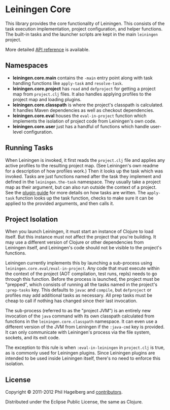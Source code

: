 # Leiningen Core

This library provides the core functionality of Leiningen. This
consists of the task execution implementation, project configuration,
and helper functions. The built-in tasks and the launcher scripts are
kept in the main `leiningen` project.

More detailed [API reference](http://leiningen.org/reference.html) is
available.

## Namespaces

* **leiningen.core.main** contains the `-main` entry point along with
    task handling functions like `apply-task` and `resolve-task`.
* **leiningen.core.project** has `read` and `defproject` for getting a
    project map from `project.clj` files. It also handles applying
    profiles to the project map and loading plugins.
* **leiningen.core.classpath** is where the project's classpath is
    calculated. It handles Maven dependencies as well as checkout
    dependencies.
* **leiningen.core.eval** houses the `eval-in-project` function which
    implements the isolation of project code from Leiningen's own code.
* **leiningen.core.user** just has a handful of functions which handle
    user-level configuration.

## Running Tasks

When Leiningen is invoked, it first reads the `project.clj` file and
applies any active profiles to the resulting project map. (See
Leiningen's own readme for a description of how profiles work.) Then
it looks up the task which was invoked. Tasks are just functions named
after the task they implement and defined in the `leiningen.the-task`
namespace. They usually take a project map as their argument, but can
also run outside the context of a project. See the
[plugin guide](https://github.com/technomancy/leiningen/blob/stable/doc/PLUGINS.md)
for more details on how tasks are written. The `apply-task` function
looks up the task function, checks to make sure it can be applied to
the provided arguments, and then calls it.

## Project Isolation

When you launch Leiningen, it must start an instance of Clojure to
load itself. But this instance must not affect the project that you're
building. It may use a different version of Clojure or other
dependencies from Leiningen itself, and Leiningen's code should not be
visible to the project's functions.

Leiningen currently implements this by launching a sub-process using
`leiningen.core.eval/eval-in-project`. Any code that must execute
within the context of the project (AOT compilation, test runs, repls)
needs to go through this function. Before the process is launched, the
project must be "prepped", which consists of running all the tasks
named in the project's `:prep-tasks` key. This defaults to `javac` and
`compile`, but `defproject` or profiles may add additional tasks as
necessary. All prep tasks must be cheap to call if nothing has changed
since their last invocation.

The sub-process (referred to as the "project JVM") is an entirely new
invocation of the `java` command with its own classpath calculated
from functions in the `leiningen.core.classpath` namespace. It can
even use a different version of the JVM from Leiningen if the
`:java-cmd` key is provided. It can only communicate with Leiningen's
process via the file system, sockets, and its exit code.

The exception to this rule is when `:eval-in-leiningen` in
`project.clj` is true, as is commonly used for Leiningen plugins.
Since Leiningen plugins are intended to be used inside Leiningen
itself, there's no need to enforce this isolation.

## License

Copyright © 2011-2012 Phil Hagelberg and 
[contributors](https://www.ohloh.net/p/leiningen/contributors). 

Distributed under the Eclipse Public License, the same as Clojure.
